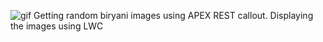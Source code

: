 ![gif](https://user-images.githubusercontent.com/68295498/188257005-d5c8ba29-3ac4-4333-8f6e-0998d346a826.gif)
Getting random biryani images using APEX REST callout.
Displaying the images using LWC
